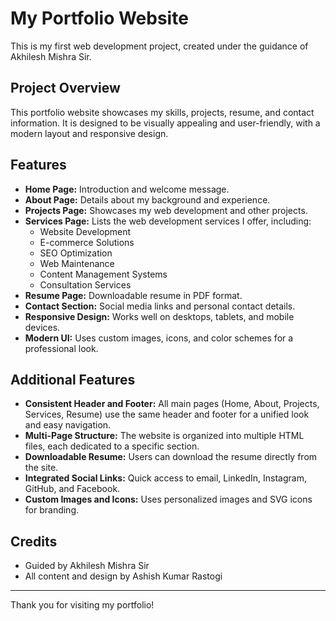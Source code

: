 # My Portfolio Website

This is my first web development project, created under the guidance of Akhilesh Mishra Sir.

## Project Overview
This portfolio website showcases my skills, projects, resume, and contact information. It is designed to be visually appealing and user-friendly, with a modern layout and responsive design.

## Features
- **Home Page:** Introduction and welcome message.
- **About Page:** Details about my background and experience.
- **Projects Page:** Showcases my web development and other projects.
- **Services Page:** Lists the web development services I offer, including:
  - Website Development
  - E-commerce Solutions
  - SEO Optimization
  - Web Maintenance
  - Content Management Systems
  - Consultation Services
- **Resume Page:** Downloadable resume in PDF format.
- **Contact Section:** Social media links and personal contact details.
- **Responsive Design:** Works well on desktops, tablets, and mobile devices.
- **Modern UI:** Uses custom images, icons, and color schemes for a professional look.

## Additional Features
- **Consistent Header and Footer:** All main pages (Home, About, Projects, Services, Resume) use the same header and footer for a unified look and easy navigation.
- **Multi-Page Structure:** The website is organized into multiple HTML files, each dedicated to a specific section.
- **Downloadable Resume:** Users can download the resume directly from the site.
- **Integrated Social Links:** Quick access to email, LinkedIn, Instagram, GitHub, and Facebook.
- **Custom Images and Icons:** Uses personalized images and SVG icons for branding.

## Credits
- Guided by Akhilesh Mishra Sir
- All content and design by Ashish Kumar Rastogi

---
Thank you for visiting my portfolio!

